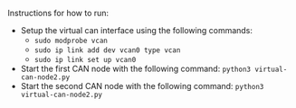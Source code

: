 Instructions for how to run:

  * Setup the virtual can interface using the following commands:
     * `sudo modprobe vcan`
     * `sudo ip link add dev vcan0 type vcan`
     * `sudo ip link set up vcan0`
  * Start the first CAN node with the following command: `python3 virtual-can-node2.py`
  * Start the second CAN node with the following command: `python3 virtual-can-node2.py`
